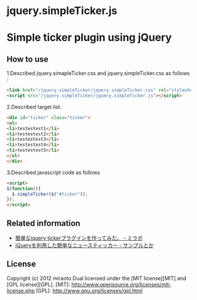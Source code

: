 jquery.simpleTicker.js
=================================================
Simple ticker plugin using jQuery
=================================================

How to use
---------------------------------------------------------------------
1.Described jquery.simapleTicker.css and jquery.simpleTicker.css as follows :

``` html
<link href="/jquery.simpleTicker/jquery.simpleTicker.css" rel="stylesheet">
<script src="/jquery.simpleTicker/jquery.simpleTicker.js"></script>
```

2.Described target list.

``` html
<div id="ticker" class="ticker">
<ul>
<li>testestest1</li>
<li>testestest2</li>
<li>testestest3</li>
<li>testestest4</li>
<li>testestest5</li>
</ul>
</div>
```

3.Described javascript code as follows

``` html
<script>
$(function(){
  $.simpleTicker($("#ticker"));
});
</script>
```


Related information
----------------------------------------------------------------------
- [簡単なjquery tickerプラグインを作ってみた。 - ミラボ](http://log.miraoto.com/2012/12/708/)
- [jQueryを利用した簡単なニュースティッカー - サンプルとか](http://sample.miraoto.com/detail/20/)

License
----------------------------------------------------------------------
Copyright (c) 2012 miraoto
Dual licensed under the [MIT license][MIT] and [GPL license][GPL].
[MIT]: http://www.opensource.org/licenses/mit-license.php
[GPL]: http://www.gnu.org/licenses/gpl.html

